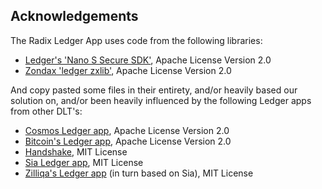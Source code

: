 Acknowledgements
----------------

The Radix Ledger App uses code from the following libraries:

* [Ledger's 'Nano S Secure SDK'](https://github.com/LedgerHQ/nanos-secure-sdk), Apache License Version 2.0
* [Zondax 'ledger zxlib']( https://github.com/Zondax/ledger-zxlib/), Apache License Version 2.0

And copy pasted some files in their entirety, and/or heavily based our solution on, and/or been heavily influenced by the following
Ledger apps from other DLT's:
* [Cosmos Ledger app](https://github.com/cosmos/ledger-cosmos/), Apache License Version 2.0
* [Bitcoin's Ledger app](https://github.com/LedgerHQ/ledger-app-btc), Apache License Version 2.0
* [Handshake](https://github.com/handshake-org/ledger-app-hns), MIT License
* [Sia Ledger app](https://github.com/LedgerHQ/ledger-app-sia/), MIT License
* [Zilliqa's Ledger app](https://github.com/LedgerHQ/ledger-app-zilliqa) (in turn based on Sia), MIT License